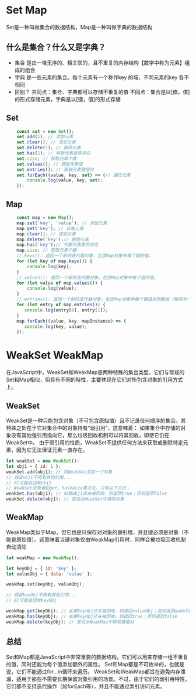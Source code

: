 # Set Map
Set是一种叫做集合的数据结构，Map是一种叫做字典的数据结构

## 什么是集合？什么又是字典？
- 集合
是由一堆无序的、相关联的，且不重复的内存结构【数学中称为元素】组成的组合
- 字典
是一些元素的集合。每个元素有一个称作key 的域，不同元素的key 各不相同
- 区别？
共同点：集合、字典都可以存储不重复的值
不同点：集合是以[值，值]的形式存储元素，字典是以[键，值]的形式存储

## Set
```javascript
    const set = new Set();
    set.add(1); // 添加元素
    set.clear(); // 清空元素
    set.delete(1); // 删除元素
    set.has(1); // 判断元素是否存在
    set.size; // 获取元素个数
    set.values(); // 获取元素值
    set.entries(); // 获取元素键值对
    set.forEach((value, key, set) => {// 遍历元素
        console.log(value, key, set);
    });
```

## Map
```javascript
    const map = new Map();
    map.set('key', 'value'); // 添加元素
    map.get('key'); // 获取元素
    map.clear(); // 清空元素
    map.delete('key');// 删除元素
    map.has('key');// 判断元素是否存在
    map.size; // 获取元素个数
    //.keys(): 返回一个新的迭代器对象，包含Map对象中每个键的值。
    for (let key of map.keys()) {
        console.log(key);
    }
    //.values(): 返回一个新的迭代器对象，包含Map对象中每个值的值。
    for (let value of map.values()) {
        console.log(value);
    }
    //.entries(): 返回一个新的迭代器对象，包含Map对象中每个键值对的数组（每项为一个 [key, value] 对）。
    for (let entry of map.entries()) {
       console.log(entry[0], entry[1]);
    }
    map.forEach((value, key, mapInstance) => {
       console.log(key, value);
    });
```
# WeakSet WeakMap
在JavaScript中，WeakSet和WeakMap是两种特殊的集合类型，它们与常规的Set和Map相似，但具有不同的特性，主要体现在它们对所包含对象的引用方式上。

## WeakSet
WeakSet是一种只能包含对象（不可包含原始值）且不记录任何顺序的集合。其特殊之处在于它对集合中的对象持有“弱引用”，这意味着：
如果集合中存储的对象没有其他强引用指向它，那么垃圾回收机制可以将其回收，即使它仍在WeakSet中。
由于弱引用的性质，WeakSet不提供任何方法来获取或删除特定元素，因为它无法保证元素一直存在。
```javascript
let weakSet = new WeakSet();
let obj1 = { id: 1 };
weakSet.add(obj1); // 向WeakSet添加一个对象
// 假设obj1不再有其他引用...
// GC可能会回收obj1
// WeakSet没有诸如get、hasValue等方法，只有以下方法：
weakSet.has(obj1); // 如果obj1还未被回收，则返回true；否则返回false
weakSet.delete(obj1); // 尝试从WeakSet中移除对象
```

## WeakMap
WeakMap类似于Map，但它也是只保存对对象的弱引用，并且键必须是对象（不能是原始值）。这意味着当键对象仅由WeakMap引用时，同样会被垃圾回收机制自动清除
```javascript
let weakMap = new WeakMap();

let keyObj = { id: 'key' };
let valueObj = { data: 'value' };

weakMap.set(keyObj, valueObj);

// 假设keyObj不再有其他引用...
// GC可能会回收keyObj

weakMap.get(keyObj); // 如果keyObj还未被回收，则返回valueObj；否则返回undefined
weakMap.has(keyObj); // 如果keyObj还未被回收，则返回true；否则返回false
weakMap.delete(keyObj); // 尝试从WeakMap中移除键值对
```
## 总结
Set和Map都是JavaScript中非常重要的数据结构，它们可以用来存储一组不重复的值，同时还能为每个值添加额外的属性。
Set和Map都是不可枚举的，也就是说，它们不能通过for...in循环来遍历。
WeakSet和WeakMap都旨在避免内存泄漏，适用于那些不需要长期保留对象引用的场景。不过，由于它们的弱引用特性，它们都不支持迭代操作（如forEach等），并且不能通过索引访问元素。